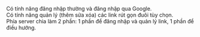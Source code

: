 Có tính năng đăng nhập thường và đăng nhập qua Google.\
Có tính năng quản lý (thêm sửa xóa) các link rút gọn đuôi tùy chọn.\
Phía server chia làm 2 phần: 1 phần để đăng nhập và quản lý link, 1 phần để điều hướng.
